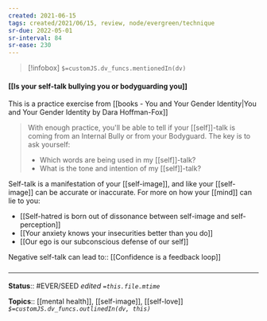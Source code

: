 ```yaml
---
created: 2021-06-15
tags: created/2021/06/15, review, node/evergreen/technique 
sr-due: 2022-05-01
sr-interval: 84
sr-ease: 230
---
```

> [!infobox]
`$=customJS.dv_funcs.mentionedIn(dv)`

#### [[Is your self-talk bullying you or bodyguarding you]] 
This is a practice exercise from [[books - You and Your Gender Identity|You and Your Gender Identity by Dara Hoffman-Fox]]

> With enough practice, you'll be able to tell if your [[self]]-talk is coming from an Internal Bully or from your Bodyguard. The key is to ask yourself: 
> - Which words are being used in my [[self]]-talk? 
> - What is the tone and intention of my [[self]]-talk?

Self-talk is a manifestation of your [[self-image]], and like your [[self-image]] can be accurate or inaccurate. 
For more on how your [[mind]] can lie to you:
- [[Self-hatred is born out of dissonance between self-image and self-perception]]
- [[Your anxiety knows your insecurities better than you do]]
- [[Our ego is our subconscious defense of our self]]

Negative self-talk can 
lead to:: [[Confidence is a feedback loop]]
### <hr class="footnote"/>

**Status**:: #EVER/SEED 
*edited `=this.file.mtime`*

**Topics**:: [[mental health]], [[self-image]], [[self-love]]
*`$=customJS.dv_funcs.outlinedIn(dv, this)`*
